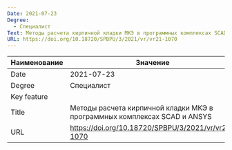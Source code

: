 ```yaml
---
Date: 2021-07-23
Degree:
  - Специалист
Text: Методы расчета кирпичной кладки МКЭ в программных комплексах SCAD и ANSYS
URL: https://doi.org/10.18720/SPBPU/3/2021/vr/vr21-1070
---
```


| Наименование | Значение                                                                  |
| ------------ | ------------------------------------------------------------------------- |
| Date         | 2021-07-23                                                                |
| Degree       | Специалист                                                                |
| Key feature  |                                                                           |
| Title        | Методы расчета кирпичной кладки МКЭ в программных комплексах SCAD и ANSYS |
| URL          | https://doi.org/10.18720/SPBPU/3/2021/vr/vr21-1070                        |